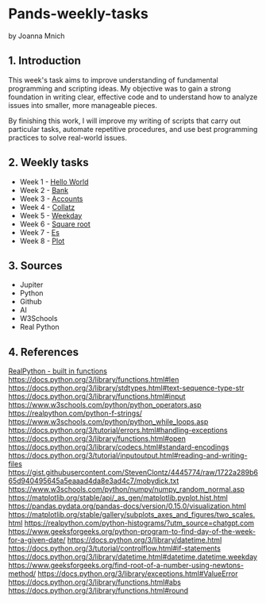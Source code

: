 # Pands-weekly-tasks
by Joanna Mnich

## 1. Introduction
This week's task aims to improve understanding of fundamental programming and scripting ideas. 
My objective was to gain a strong foundation in writing clear, effective code and to understand how to analyze issues into smaller, more manageable pieces.

By finishing this work, I will improve my writing of scripts that carry out particular tasks, automate repetitive procedures, and use best programming practices to solve real-world issues. 

## 2. Weekly tasks

- Week 1 - <a href="/mywork/HelloWorld.py">Hello World</a>
- Week 2 - <a href="/mywork/bank.py">Bank</a>
- Week 3 - <a href="/mywork/accounts.py">Accounts<a/>
- Week 4 - <a href="/mywork/collatz.py">Collatz<a/>
- Week 5 - <a href="/mywork/weekday.py">Weekday<a/>
- Week 6 - <a href="/mywork/Squareroot.py">Square root</a>
- Week 7 - <a href="/mywork/es.py">Es</a>
- Week 8 - <a href="/mywork/plottask.py">Plot</a>

## 3. Sources

- Jupiter
- Python
- Github
- AI
- W3Schools
- Real Python

## 4. References


[RealPython - built in functions](https://realpython.com/python-built-in-functions/#len)
https://docs.python.org/3/library/functions.html#len
https://docs.python.org/3/library/stdtypes.html#text-sequence-type-str
https://docs.python.org/3/library/functions.html#input
https://www.w3schools.com/python/python_operators.asp
https://realpython.com/python-f-strings/
https://www.w3schools.com/python/python_while_loops.asp
https://docs.python.org/3/tutorial/errors.html#handling-exceptions
https://docs.python.org/3/library/functions.html#open
https://docs.python.org/3/library/codecs.html#standard-encodings
https://docs.python.org/3/tutorial/inputoutput.html#reading-and-writing-files
https://gist.githubusercontent.com/StevenClontz/4445774/raw/1722a289b665d940495645a5eaaad4da8e3ad4c7/mobydick.txt
https://www.w3schools.com/python/numpy/numpy_random_normal.asp
https://matplotlib.org/stable/api/_as_gen/matplotlib.pyplot.hist.html
https://pandas.pydata.org/pandas-docs/version/0.15.0/visualization.html
https://matplotlib.org/stable/gallery/subplots_axes_and_figures/two_scales.html
https://realpython.com/python-histograms/?utm_source=chatgpt.com
https://www.geeksforgeeks.org/python-program-to-find-day-of-the-week-for-a-given-date/
https://docs.python.org/3/library/datetime.html
https://docs.python.org/3/tutorial/controlflow.html#if-statements
https://docs.python.org/3/library/datetime.html#datetime.datetime.weekday
https://www.geeksforgeeks.org/find-root-of-a-number-using-newtons-method/
https://docs.python.org/3/library/exceptions.html#ValueError
https://docs.python.org/3/library/functions.html#abs
https://docs.python.org/3/library/functions.html#round



